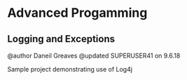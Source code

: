 # Advanced Progamming
## Logging and Exceptions

@author Daneil Greaves
@updated SUPERUSER41 on 9.6.18

Sample project demonstrating use of Log4j
